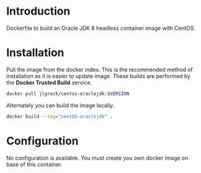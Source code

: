 # Introduction

Dockerfile to build an Oracle JDK 8 headless container image with CentOS.

# Installation

Pull the image from the docker index. This is the recommended method of installation as it is easier to update image. These builds are performed by the **Docker Trusted Build** service.

```bash
docker pull jlgrock/centos-oraclejdk:$VERSION
```

Alternately you can build the image locally.

```bash
docker build --tag="centOS-oraclejdk" .
```

# Configuration

No configuration is available. You must create you own docker image on base of this container.


